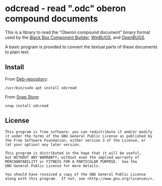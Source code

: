 odcread - read ".odc" oberon compound documents
===============================================

This is a library to read the "Oberon compound document" binary format used by
the [Black Box Component Builder][1], [WinBUGS][2], and [OpenBUGS][3].

A basic program is provided to convert the textual parts of these documents to
plain text.

Install
-------
From [Deb-repository][4]:

    /usr/bin/sudo apt install odcread

From [Snap Store][5]:

    snap install odcread

License
-------

    This program is free software: you can redistribute it and/or modify
    it under the terms of the GNU General Public License as published by
    the Free Software Foundation, either version 3 of the License, or
    (at your option) any later version.

    This program is distributed in the hope that it will be useful,
    but WITHOUT ANY WARRANTY; without even the implied warranty of
    MERCHANTABILITY or FITNESS FOR A PARTICULAR PURPOSE.  See the
    GNU General Public License for more details.

    You should have received a copy of the GNU General Public License
    along with this program.  If not, see <http://www.gnu.org/licenses/>.


[1]: http://www.oberon.ch/blackbox.html
[2]: http://www.mrc-bsu.cam.ac.uk/bugs/winbugs/contents.shtml
[3]: http://www.openbugs.info/
[4]: https://wiki.oberon.org/repo
[5]: https://snapcraft.io/odcread
